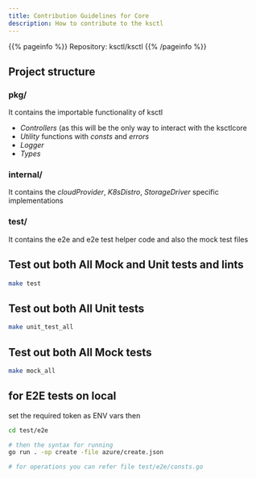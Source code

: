 ```yaml
---
title: Contribution Guidelines for Core
description: How to contribute to the ksctl
---
```


{{% pageinfo %}}
Repository: ksctl/ksctl
{{% /pageinfo %}}

## Project structure

### pkg/

It contains the importable functionality of ksctl

* *Controllers* (as this will be the only way to interact with the ksctlcore  
* *Utility* functions with *consts* and *errors*  
* *Logger*  
* *Types*

### internal/

It contains the *cloudProvider*, *K8sDistro*, *StorageDriver* specific implementations

### test/

It contains the e2e and e2e test helper code and also the mock test files  



## Test out both All Mock and Unit tests and lints
```bash
make test
```

## Test out both All Unit tests
```bash
make unit_test_all
```

## Test out both All Mock tests
```bash
make mock_all
```

## for E2E tests on local
set the required token as ENV vars
then
```bash
cd test/e2e

# then the syntax for running
go run . -op create -file azure/create.json

# for operations you can refer file test/e2e/consts.go
```
